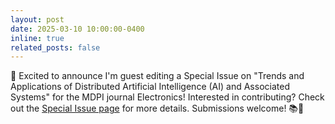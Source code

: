 ```yaml
---
layout: post
date: 2025-03-10 10:00:00-0400
inline: true
related_posts: false
---
```


🎉 Excited to announce I'm guest editing a Special Issue on "Trends and Applications of Distributed Artificial Intelligence (AI) and Associated Systems" for the MDPI journal Electronics! Interested in contributing? Check out the [Special Issue page](https://www.mdpi.com/journal/electronics/special_issues/9HE581CIG8) for more details. Submissions welcome! 📚🤖 